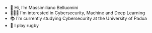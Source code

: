 - 👋 Hi, I’m Massimiliano Belluomini
- 👨🏻‍💻 I'm interested in Cybersecurity, Machine and Deep Learning
- 📚 I’m currently studying Cybersecurity at the University of Padua
- 🏉 I play rugby

<!---
massibelluomini/massibelluomini is a ✨ special ✨ repository because its `README.md` (this file) appears on your GitHub profile.
You can click the Preview link to take a look at your changes.
--->
